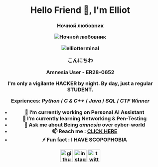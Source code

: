 <h1 align="center">Hello Friend 👋,  I'm Elliot
<h3 align="center">Ночной любовник

![Ночной любовник](https://adcy.io/wp-content/uploads/2020/04/anti-hacking.gif)

<p align="center"> <img src="https://komarev.com/ghpvc/?username=elliotterminal&label=Profile%20views&color=0e75b6&style=flat" alt="elliotterminal" />

**こんにちわ**
  
Amnesia User - **ER28-0652**

I'm only a vigilante **HACKER** by night. 
By day, just a regular **STUDENT**.

**Expriences: *Python* / *C & C++* / *Java* / *SQL* / *CTF Winner***

- 🔭 I’m currently working on **Personal AI Assistant**
- 🌱 I’m currently learning **Networking & Pen-Testing**
- 💬 Ask me about **Being *amnesia* over cyber-world**
- 📫 Reach me : **[CLICK HERE](meritocracy.cobragojo@gmail.com)**
- ⚡ Fun fact : **I HAVE SCOPOPHOBIA**


[<img src='https://cdn.jsdelivr.net/npm/simple-icons@3.0.1/icons/github.svg' alt='github' height='40'>](https://github.com/ElliotTerminal)
[<img src='https://cdn.jsdelivr.net/npm/simple-icons@3.0.1/icons/instagram.svg' alt='instagram' height='40'>](https://www.instagram.com/satorugojo_143/)
[<img src='https://cdn.jsdelivr.net/npm/simple-icons@3.0.1/icons/twitter.svg' alt='twitter(x)' height='40'>](https://x.com/MER3TRICIOUS?t=R488jxAd6-dhkUMBykVpbA&s=08)

